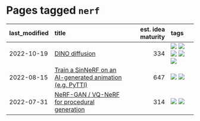 # Pages tagged `nerf`

|last_modified|title|est. idea maturity|tags
|:---|:---|---:|:---|
|2022-10-19|[DINO diffusion](../DINO-diffusion.md)|334|[![](https://img.shields.io/badge/tag-completed-32d44f)](../tags/completed.md) [![](https://img.shields.io/badge/tag-experimental-f14da)](../tags/experimental.md) [![](https://img.shields.io/badge/tag-nerf-e3be61)](../tags/nerf.md) [![](https://img.shields.io/badge/tag-tooling-1614f8)](../tags/tooling.md) [![](https://img.shields.io/badge/tag-wip-82d6e)](../tags/wip.md)|
|2022-08-15|[Train a SinNeRF on an AI-generated animation (e.g. PyTTI)](../train_a_SinNeRF_on_a_pytti_animation.md)|647|[![](https://img.shields.io/badge/tag-animation-6013c8)](../tags/animation.md) [![](https://img.shields.io/badge/tag-nerf-e3be61)](../tags/nerf.md)|
|2022-07-31|[NeRF-GAN / VQ-NeRF for procedural generation](../nerf-gan.md)|314|[![](https://img.shields.io/badge/tag-animation-6013c8)](../tags/animation.md) [![](https://img.shields.io/badge/tag-nerf-e3be61)](../tags/nerf.md)|
